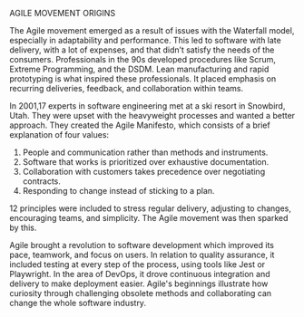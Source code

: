 AGILE MOVEMENT ORIGINS

The Agile movement emerged as a result of issues with the  Waterfall model, especially in adaptability and performance. This led to software with late delivery, with a lot of expenses, and that didn’t satisfy the needs of the consumers. Professionals in the 90s developed  procedures like Scrum, Extreme Programming, and the DSDM. Lean manufacturing and rapid prototyping is what inspired these professionals. It placed emphasis on recurring deliveries, feedback, and collaboration within teams.


In 2001,17 experts in software engineering met at a ski resort in Snowbird, Utah. They were upset with the heavyweight processes and wanted a better approach. They created the Agile Manifesto, which consists of a brief explanation of four values:

1. People and communication rather than methods and instruments.
2. Software that works is prioritized over exhaustive documentation.
3. Collaboration with customers takes precedence over negotiating contracts.
4. Responding to change instead of sticking to a plan.

12 principles were included to stress regular delivery, adjusting to changes, encouraging teams, and simplicity. The Agile movement was then sparked by this.

Agile brought a revolution to software development which improved its pace, teamwork, and focus on users. In relation to quality assurance, it included testing at every step of the process, using tools like Jest or Playwright. In the area of DevOps, it drove continuous integration and delivery to make deployment easier.
Agile's beginnings illustrate how curiosity through challenging obsolete methods and collaborating can change the whole software industry. 

